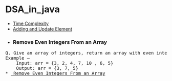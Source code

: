 ﻿# DSA_in_java

 * <a href="https://github.com/Dheeraj2002kumar/DSA_in_java/blob/main/TimeComplexity/TimeComplexity.java"> Time Complexity </a>
* <a href="https://github.com/Dheeraj2002kumar/DSA_in_java/blob/main/Adding%20or%20Updating%20elements%20in%20an%20Array/ArrayUtil.java"> Adding and Update Element</a>
* <h3>Remove Even Integers From an Array</h3>
<pre>Q. Give an array of integers, return an array with even integers removed.
Example –
	Input: arr = {3, 2, 4, 7, 10 , 6, 5}
	Output: arr = {3, 7, 5}
* <a href="https://github.com/Dheeraj2002kumar/DSA_in_java/blob/main/Remove%20Even%20Integer/removeEvenInteger.java"> Remove Even Integers From an Array</a>
</pre>

